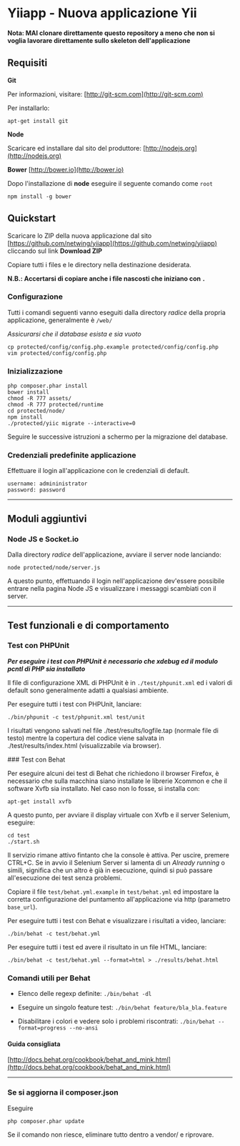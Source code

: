 # Yiiapp - Nuova applicazione Yii

**Nota: MAI clonare direttamente questo repository a meno che non si voglia lavorare direttamente sullo skeleton dell'applicazione**

## Requisiti

**Git** 

Per informazioni, visitare: [http://git-scm.com](http://git-scm.com)

Per installarlo:

    apt-get install git

**Node**

Scaricare ed installare dal sito del produttore: [http://nodejs.org](http://nodejs.org)

**Bower** [http://bower.io](http://bower.io)

Dopo l'installazione di **node** eseguire il seguente comando come `root`

    npm install -g bower

## Quickstart

Scaricare lo ZIP della nuova applicazione dal sito [https://github.com/netwing/yiiapp](https://github.com/netwing/yiiapp) cliccando sul link **Download ZIP**

Copiare tutti i files e le directory nella destinazione desiderata.

**N.B.: Accertarsi di copiare anche i file nascosti che iniziano con `.`**



### Configurazione

Tutti i comandi seguenti vanno eseguiti dalla directory *radice* della propria applicazione, generalmente è `/web/`

*Assicurarsi che il database esista e sia vuoto*

    cp protected/config/config.php.example protected/config/config.php
    vim protected/config/config.php

### Inizializzazione

    php composer.phar install
    bower install
    chmod -R 777 assets/
    chmod -R 777 protected/runtime
    cd protected/node/
    npm install
    ./protected/yiic migrate --interactive=0

Seguire le successive istruzioni a schermo per la migrazione del database.

### Credenziali predefinite applicazione

Effettuare il login all'applicazione con le credenziali di default.

    username: admininistrator
    password: password

---

## Moduli aggiuntivi

### Node JS e Socket.io

Dalla directory *radice* dell'applicazione, avviare il server node lanciando:

    node protected/node/server.js

A questo punto, effettuando il login nell'applicazione dev'essere possibile entrare nella pagina Node JS e visualizzare i messaggi scambiati con il server.

---

## Test funzionali e di comportamento


### Test con PHPUnit

***Per eseguire i test con PHPUnit è necessario che xdebug ed il modulo pcntl di PHP sia installato***

Il file di configurazione XML di PHPUnit è in `./test/phpunit.xml` ed i valori di default sono generalmente adatti a qualsiasi ambiente.

Per eseguire tutti i test con PHPUnit, lanciare:

    ./bin/phpunit -c test/phpunit.xml test/unit

I risultati vengono salvati nel file ./test/results/logfile.tap (normale file di testo) mentre la copertura del codice viene salvata in ./test/results/index.html (visualizzabile via browser).

### Test con Behat

Per eseguire alcuni dei test di Behat che richiedono il browser Firefox, è necessario che sulla macchina siano installate le librerie Xcommon e che il software Xvfb sia installato. Nel caso non lo fosse, si installa con:

    apt-get install xvfb

A questo punto, per avviare il display virtuale con Xvfb e il server Selenium, eseguire:

    cd test
    ./start.sh

Il servizio rimane attivo fintanto che la console è attiva. Per uscire, premere CTRL+C.
Se in avvio il Selenium Server si lamenta di un _Already running_ o simili, significa che un altro è già in esecuzione, quindi si può passare all'esecuzione dei test senza problemi.

Copiare il file `test/behat.yml.example` in `test/behat.yml` ed impostare la corretta configurazione del puntamento all'applicazione via http (parametro `base_url`).

Per eseguire tutti i test con Behat e visualizzare i risultati a video, lanciare:

    ./bin/behat -c test/behat.yml

Per eseguire tutti i test ed avere il risultato in un file HTML, lanciare:

    ./bin/behat -c test/behat.yml --format=html > ./results/behat.html

### Comandi utili per Behat

* Elenco delle regexp definite: `./bin/behat -dl`

* Eseguire un singolo feature test: `./bin/behat feature/bla_bla.feature`
    
* Disabilitare i colori e vedere solo i problemi riscontrati: `./bin/behat --format=progress --no-ansi`
    
#### Guida consigliata

[http://docs.behat.org/cookbook/behat_and_mink.html](http://docs.behat.org/cookbook/behat_and_mink.html)


---

### Se si aggiorna il composer.json

Eseguire 

    php composer.phar update

Se il comando non riesce, eliminare tutto dentro a vendor/ e riprovare.
